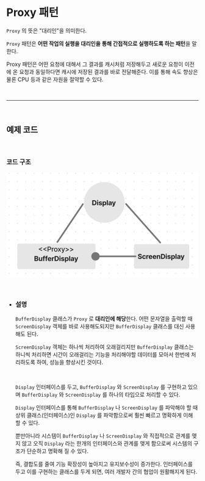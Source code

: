 # **Proxy 패턴**
`Proxy` 의 뜻은 "대리인"을 의미한다.

`Proxy` 패턴은 **어떤 작업의 실행을 대리인을 통해 간접적으로 실행하도록 하는 패턴**을 말한다.

Proxy 패턴은 어떤 요청에 대해서 그 결과를 캐시처럼 저장해두고 새로운 요청이 이전에 온 요청과 동일하다면 캐시에 저장된 결과를 바로 전달해준다. 이를 통해 속도 향상은 물론 CPU 등과 같은 자원을 절약할 수 있다.  




<br><hr><br>

## **예제 코드**


<br>

### **코드 구조**
![Proxy.png](/img/Proxy.png)

<br>

- ### **설명** 

    `BufferDisplay` 클래스가 `Proxy` 로 **대리인에 해당**한다. 
    어떤 문자열을 출력할 때 `ScreenDisplay` 객체를 바로 사용해도되지만 `BufferDisplay` 클래스를 대신 사용해도 된다.

    `ScreenDisplay` 객체는 하나씩 처리하여 오래걸리지만
    `BufferDisplay` 클래스는 하니씩 처리하면 시간이 오래걸리는 기능을 처리해야할 데이터를 모아서 한번에 처리하도록 하여, 성능을 향상시킨 것이다.

    <br>
    
    `Display` 인터페이스를 두고, `BufferDisplay` 와 `ScreenDisplay` 를 구현하고 있으며 `BufferDisplay` 와 `ScreenDisplay` 를 하나의 타입으로 처리할 수 있다.

    `Display` 인터페이스를 통해 `BufferDisplay` 나 `ScreenDisplay` 를 파악해야 할 때 상위 클래스(인터페이스)인 `Display` 를 파악함으로써 훨씬 빠르고 명확하게 이해 할 수 있다.

    뿐만아니라 시스템이 `BufferDisplay` 나 `ScreenDisplay` 와 직접적으로 관계를 맺지 않고 오직 `Display` 라는 한개의 인터페이스와 관계를 맺게 함으로써 시스템의 구조가 단순하고 명확해 질 수 있다.

    즉, 결합도를 줄여 기능 확장성이 높아지고 유지보수성이 증가한다.
    인터페이스를 두고 이를 구현하는 클래스를 두게 되면, 여러 개발자 간의 협업이 원활해지게 된다.